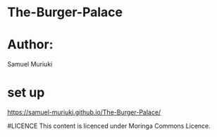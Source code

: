 # The-Burger-Palace

# Author:
Samuel Muriuki

# set up
https://samuel-muriuki.github.io/The-Burger-Palace/


#LICENCE
This content is licenced under Moringa Commons Licence.
